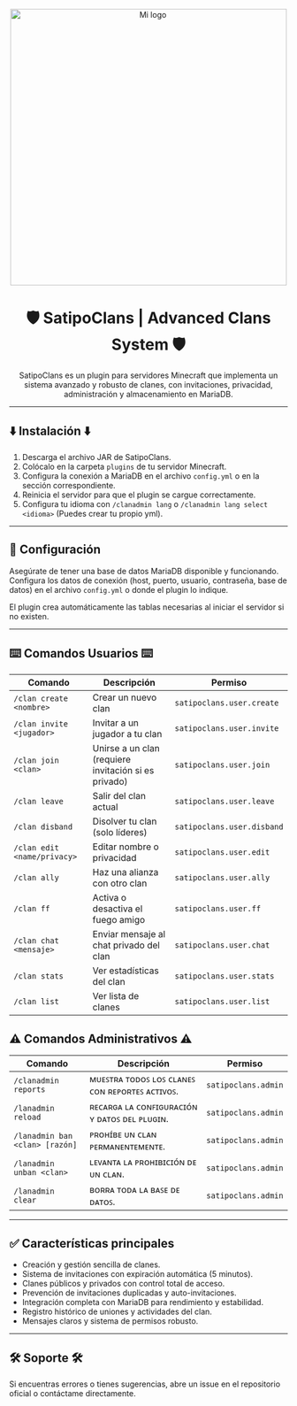 <p align="center">
  <img src="https://i.imgur.com/Y0SFJ6u.png" alt="Mi logo" width="500" />
</p>

<div align="center">

# 🛡️ SatipoClans | Advanced Clans System 🛡️

SatipoClans es un plugin para servidores Minecraft que implementa un sistema avanzado y robusto de clanes, con invitaciones, privacidad, administración y almacenamiento en MariaDB.

</div>


---

## ⬇️ Instalación ⬇️

1. Descarga el archivo JAR de SatipoClans.  
2. Colócalo en la carpeta `plugins` de tu servidor Minecraft.  
3. Configura la conexión a MariaDB en el archivo `config.yml` o en la sección correspondiente.
5. Reinicia el servidor para que el plugin se cargue correctamente.
6. Configura tu idioma con `/clanadmin lang` o `/clanadmin lang select <idioma>` (Puedes crear tu propio yml).

---

## 🔧 Configuración 

Asegúrate de tener una base de datos MariaDB disponible y funcionando. Configura los datos de conexión (host, puerto, usuario, contraseña, base de datos) en el archivo `config.yml` o donde el plugin lo indique.

El plugin crea automáticamente las tablas necesarias al iniciar el servidor si no existen.

---

## ⌨️ Comandos Usuarios ⌨️

| Comando               | Descripción                                  | Permiso                |
|-----------------------|----------------------------------------------|------------------------|
| `/clan create <nombre>`| Crear un nuevo clan                           | `satipoclans.user.create`     |
| `/clan invite <jugador>`| Invitar a un jugador a tu clan               | `satipoclans.user.invite`     |
| `/clan join <clan>`    | Unirse a un clan (requiere invitación si es privado) | `satipoclans.user.join`     |
| `/clan leave`          | Salir del clan actual                         | `satipoclans.user.leave`     |
| `/clan disband`        | Disolver tu clan (solo líderes)               | `satipoclans.user.disband`   |
| `/clan edit <name/privacy>`          | Editar nombre o privacidad                    | `satipoclans.user.edit`     |
| `/clan ally`          | Haz una alianza con otro clan                     | `satipoclans.user.ally`     |
| `/clan ff`          | Activa o desactiva el fuego amigo                      | `satipoclans.user.ff`     |
| `/clan chat <mensaje>` | Enviar mensaje al chat privado del clan      | `satipoclans.user.chat`     |
| `/clan stats`          | Ver estadísticas del clan                      | `satipoclans.user.stats`     |
| `/clan list`          | Ver lista de clanes                     | `satipoclans.user.list`     |

## ⚠️ Comandos Administrativos ⚠️

| Comando               | Descripción                                  | Permiso                |
|-----------------------|----------------------------------------------|------------------------|
| `/clanadmin reports` | ᴍᴜᴇꜱᴛʀᴀ ᴛᴏᴅᴏꜱ ʟᴏꜱ ᴄʟᴀɴᴇꜱ ᴄᴏɴ ʀᴇᴘᴏʀᴛᴇꜱ ᴀᴄᴛɪᴠᴏꜱ. | `satipoclans.admin`  |
| `/lanadmin reload` | ʀᴇᴄᴀʀɢᴀ ʟᴀ ᴄᴏɴꜰɪɢᴜʀᴀᴄɪᴏ́ɴ ʏ ᴅᴀᴛᴏꜱ ᴅᴇʟ ᴘʟᴜɢɪɴ. | `satipoclans.admin` |
| `/lanadmin ban <clan> [razón]` | ᴘʀᴏʜɪ́ʙᴇ ᴜɴ ᴄʟᴀɴ ᴘᴇʀᴍᴀɴᴇɴᴛᴇᴍᴇɴᴛᴇ. | `satipoclans.admin` |
| `/lanadmin unban <clan>`  | ʟᴇᴠᴀɴᴛᴀ ʟᴀ ᴘʀᴏʜɪʙɪᴄɪᴏ́ɴ ᴅᴇ ᴜɴ ᴄʟᴀɴ. | `satipoclans.admin` |
| `/lanadmin clear` | ʙᴏʀʀᴀ ᴛᴏᴅᴀ ʟᴀ ʙᴀꜱᴇ ᴅᴇ ᴅᴀᴛᴏꜱ. | `satipoclans.admin` |

---

## ✅ Características principales 

- Creación y gestión sencilla de clanes.  
- Sistema de invitaciones con expiración automática (5 minutos).  
- Clanes públicos y privados con control total de acceso.  
- Prevención de invitaciones duplicadas y auto-invitaciones.  
- Integración completa con MariaDB para rendimiento y estabilidad.  
- Registro histórico de uniones y actividades del clan.  
- Mensajes claros y sistema de permisos robusto.

---

## 🛠️ Soporte 🛠️

Si encuentras errores o tienes sugerencias, abre un issue en el repositorio oficial o contáctame directamente.


